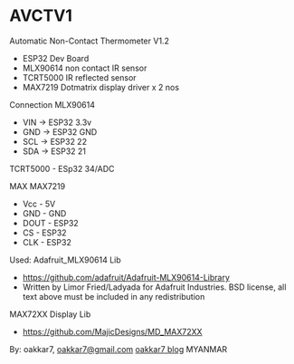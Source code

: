 # AVCTV1
Automatic Non-Contact Thermometer V1.2

 - ESP32 Dev Board
 - MLX90614 non contact IR sensor
 - TCRT5000 IR reflected sensor
 - MAX7219  Dotmatrix display driver x 2 nos
 
Connection MLX90614 
- VIN -> ESP32 3.3v
- GND -> ESP32 GND
- SCL -> ESP32 22
- SDA -> ESP32 21

TCRT5000 - ESp32 34/ADC

MAX MAX7219
- Vcc - 5V
- GND - GND
- DOUT - ESP32
- CS - ESP32
- CLK - ESP32
 
Used:
Adafruit_MLX90614 Lib
- https://github.com/adafruit/Adafruit-MLX90614-Library
- Written by Limor Fried/Ladyada for Adafruit Industries. BSD license, all text above must be included in any redistribution

MAX72XX Display Lib 
- https://github.com/MajicDesigns/MD_MAX72XX

By:
oakkar7, oakkar7@gmail.com [oakkar7 blog](https://okelectronic.wordpress.com/)  MYANMAR
